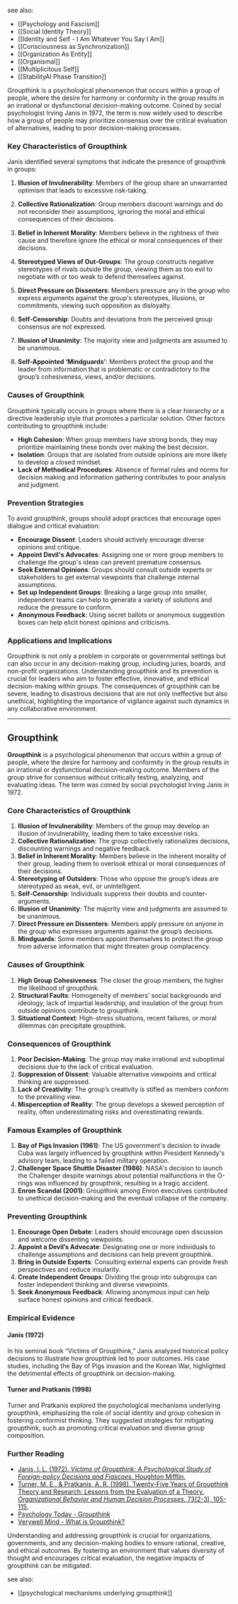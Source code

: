 see also:
- [[Psychology and Fascism]]
- [[Social Identity Theory]]
- [[Identity and Self - I Am Whatever You Say I Am]]
- [[Consciousness as Synchronization]]
- [[Organization As Entity]]
- [[Organismal]]
- [[Multiplicitous Self]]
- [[StabilityAI Phase Transition]]

Groupthink is a psychological phenomenon that occurs within a group of people, where the desire for harmony or conformity in the group results in an irrational or dysfunctional decision-making outcome. Coined by social psychologist Irving Janis in 1972, the term is now widely used to describe how a group of people may prioritize consensus over the critical evaluation of alternatives, leading to poor decision-making processes.

### Key Characteristics of Groupthink
Janis identified several symptoms that indicate the presence of groupthink in groups:

1. **Illusion of Invulnerability**: Members of the group share an unwarranted optimism that leads to excessive risk-taking.

2. **Collective Rationalization**: Group members discount warnings and do not reconsider their assumptions, ignoring the moral and ethical consequences of their decisions.

3. **Belief in Inherent Morality**: Members believe in the rightness of their cause and therefore ignore the ethical or moral consequences of their decisions.

4. **Stereotyped Views of Out-Groups**: The group constructs negative stereotypes of rivals outside the group, viewing them as too evil to negotiate with or too weak to defend themselves against.

5. **Direct Pressure on Dissenters**: Members pressure any in the group who express arguments against the group's stereotypes, illusions, or commitments, viewing such opposition as disloyalty.

6. **Self-Censorship**: Doubts and deviations from the perceived group consensus are not expressed.

7. **Illusion of Unanimity**: The majority view and judgments are assumed to be unanimous.

8. **Self-Appointed ‘Mindguards’**: Members protect the group and the leader from information that is problematic or contradictory to the group’s cohesiveness, views, and/or decisions.

### Causes of Groupthink
Groupthink typically occurs in groups where there is a clear hierarchy or a directive leadership style that promotes a particular solution. Other factors contributing to groupthink include:

- **High Cohesion**: When group members have strong bonds, they may prioritize maintaining these bonds over making the best decision.
- **Isolation**: Groups that are isolated from outside opinions are more likely to develop a closed mindset.
- **Lack of Methodical Procedures**: Absence of formal rules and norms for decision making and information gathering contributes to poor analysis and judgment.

### Prevention Strategies
To avoid groupthink, groups should adopt practices that encourage open dialogue and critical evaluation:

- **Encourage Dissent**: Leaders should actively encourage diverse opinions and critique. 
- **Appoint Devil's Advocates**: Assigning one or more group members to challenge the group's ideas can prevent premature consensus.
- **Seek External Opinions**: Groups should consult outside experts or stakeholders to get external viewpoints that challenge internal assumptions.
- **Set up Independent Groups**: Breaking a large group into smaller, independent teams can help to generate a variety of solutions and reduce the pressure to conform.
- **Anonymous Feedback**: Using secret ballots or anonymous suggestion boxes can help elicit honest opinions and criticisms.

### Applications and Implications
Groupthink is not only a problem in corporate or governmental settings but can also occur in any decision-making group, including juries, boards, and non-profit organizations. Understanding groupthink and its prevention is crucial for leaders who aim to foster effective, innovative, and ethical decision-making within groups. The consequences of groupthink can be severe, leading to disastrous decisions that are not only ineffective but also unethical, highlighting the importance of vigilance against such dynamics in any collaborative environment.

---

## Groupthink

**Groupthink** is a psychological phenomenon that occurs within a group of people, where the desire for harmony and conformity in the group results in an irrational or dysfunctional decision-making outcome. Members of the group strive for consensus without critically testing, analyzing, and evaluating ideas. The term was coined by social psychologist Irving Janis in 1972.

### Core Characteristics of Groupthink

1. **Illusion of Invulnerability**: Members of the group may develop an illusion of invulnerability, leading them to take excessive risks.
2. **Collective Rationalization**: The group collectively rationalizes decisions, discounting warnings and negative feedback.
3. **Belief in Inherent Morality**: Members believe in the inherent morality of their group, leading them to overlook ethical or moral consequences of their decisions.
4. **Stereotyping of Outsiders**: Those who oppose the group’s ideas are stereotyped as weak, evil, or unintelligent.
5. **Self-Censorship**: Individuals suppress their doubts and counter-arguments.
6. **Illusion of Unanimity**: The majority view and judgments are assumed to be unanimous.
7. **Direct Pressure on Dissenters**: Members apply pressure on anyone in the group who expresses arguments against the group’s decisions.
8. **Mindguards**: Some members appoint themselves to protect the group from adverse information that might threaten group complacency.

### Causes of Groupthink

1. **High Group Cohesiveness**: The closer the group members, the higher the likelihood of groupthink.
2. **Structural Faults**: Homogeneity of members’ social backgrounds and ideology, lack of impartial leadership, and insulation of the group from outside opinions contribute to groupthink.
3. **Situational Context**: High-stress situations, recent failures, or moral dilemmas can precipitate groupthink.

### Consequences of Groupthink

1. **Poor Decision-Making**: The group may make irrational and suboptimal decisions due to the lack of critical evaluation.
2. **Suppression of Dissent**: Valuable alternative viewpoints and critical thinking are suppressed.
3. **Lack of Creativity**: The group’s creativity is stifled as members conform to the prevailing view.
4. **Misperception of Reality**: The group develops a skewed perception of reality, often underestimating risks and overestimating rewards.

### Famous Examples of Groupthink

1. **Bay of Pigs Invasion (1961)**: The US government's decision to invade Cuba was largely influenced by groupthink within President Kennedy's advisory team, leading to a failed military operation.
2. **Challenger Space Shuttle Disaster (1986)**: NASA's decision to launch the Challenger despite warnings about potential malfunctions in the O-rings was influenced by groupthink, resulting in a tragic accident.
3. **Enron Scandal (2001)**: Groupthink among Enron executives contributed to unethical decision-making and the eventual collapse of the company.

### Preventing Groupthink

1. **Encourage Open Debate**: Leaders should encourage open discussion and welcome dissenting viewpoints.
2. **Appoint a Devil’s Advocate**: Designating one or more individuals to challenge assumptions and decisions can help prevent groupthink.
3. **Bring in Outside Experts**: Consulting external experts can provide fresh perspectives and reduce insularity.
4. **Create Independent Groups**: Dividing the group into subgroups can foster independent thinking and diverse viewpoints.
5. **Seek Anonymous Feedback**: Allowing anonymous input can help surface honest opinions and critical feedback.

### Empirical Evidence

#### Janis (1972)

In his seminal book “Victims of Groupthink,” Janis analyzed historical policy decisions to illustrate how groupthink led to poor outcomes. His case studies, including the Bay of Pigs invasion and the Korean War, highlighted the detrimental effects of groupthink on decision-making.

#### Turner and Pratkanis (1998)

Turner and Pratkanis explored the psychological mechanisms underlying groupthink, emphasizing the role of social identity and group cohesion in fostering conformist thinking. They suggested strategies for mitigating groupthink, such as promoting critical evaluation and diverse group composition.

### Further Reading

- [Janis, I. L. (1972). *Victims of Groupthink: A Psychological Study of Foreign-policy Decisions and Fiascoes*. Houghton Mifflin.](https://www.amazon.com/Victims-Groupthink-Psychological-Foreign-policy-Decisions/dp/0395140447)
- [Turner, M. E., & Pratkanis, A. R. (1998). Twenty-Five Years of Groupthink Theory and Research: Lessons from the Evaluation of a Theory. *Organizational Behavior and Human Decision Processes*, 73(2-3), 105-115.](https://www.sciencedirect.com/science/article/abs/pii/S0749597898925952)
- [Psychology Today - Groupthink](https://www.psychologytoday.com/us/basics/groupthink)
- [Verywell Mind - What is Groupthink?](https://www.verywellmind.com/what-is-groupthink-2795213)

Understanding and addressing groupthink is crucial for organizations, governments, and any decision-making bodies to ensure rational, creative, and ethical outcomes. By fostering an environment that values diversity of thought and encourages critical evaluation, the negative impacts of groupthink can be mitigated.

see also:
- [[psychological mechanisms underlying groupthink]]
